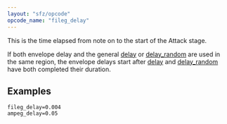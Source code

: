```yaml
---
layout: "sfz/opcode"
opcode_name: "fileg_delay"
---
```

This is the time elapsed from note on to the start of
the Attack stage.

If both envelope delay and the general [delay] or [delay_random]
are used in the same region, the envelope delays start after [delay] and
[delay_random] have both completed their duration.

## Examples

```
fileg_delay=0.004
ampeg_delay=0.05
```


[delay]:        delay
[delay_random]: delay_random
